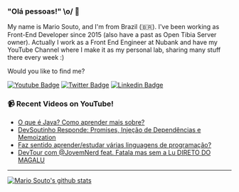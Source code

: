### "Olá pessoas!" \o/ 👋

My name is Mario Souto, and I'm from Brazil (🇧🇷). I've been working as Front-End Developer since 2015 (also have a past as Open Tibia Server owner). Actually I work as a Front End Engineer at Nubank and have my YouTube Channel where I make it as my personal lab, sharing many stuff there every week :)

Would you like to find me?

[![Youtube Badge](https://img.shields.io/badge/-Youtube-FF0000?style=flat-square&labelColor=FF0000&logo=youtube&logoColor=white&link=https://youtube.com/c/DevSoutinho)](https://youtube.com/c/DevSoutinho)
[![Twitter Badge](https://img.shields.io/badge/-Twitter-1ca0f1?style=flat-square&labelColor=1ca0f1&logo=twitter&logoColor=white&link=https://twitter.com/omariosouto)](https://twitter.com/omariosouto)
[![Linkedin Badge](https://img.shields.io/badge/-LinkedIn-blue?style=flat-square&logo=Linkedin&logoColor=white&link=https://www.linkedin.com/in/omariosouto)](https://www.linkedin.com/in/omariosouto)

### 📹 Recent Videos on YouTube!

<!-- YOUTUBE:START -->
- [O que é Java? Como aprender mais sobre?](https://www.youtube.com/watch?v=ZVjPhf3_DP8)
- [DevSoutinho Responde: Promises, Injeção de Dependências e Memoization](https://www.youtube.com/watch?v=-7tkXFkypN0)
- [Faz sentido aprender/estudar várias linguagens de programação?](https://www.youtube.com/watch?v=-5lJSJqFA1s)
- [DevTour com @JovemNerd feat. Fatala mas sem a Lu DIRETO DO MAGALU](https://www.youtube.com/watch?v=54y7TyhebCc)
<!-- YOUTUBE:END -->

____


[![Mario Souto's github stats](https://github-readme-stats.vercel.app/api?username=omariosouto&theme=dark&show_icons=true&count_private=true)](https://github.com/omariosouto)

